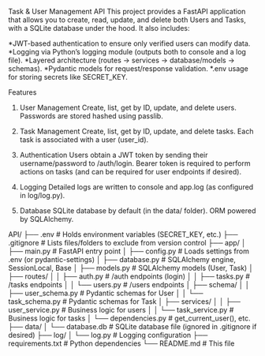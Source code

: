Task & User Management API
This project provides a FastAPI application that allows you to create, read, update, and delete both Users and Tasks, with a SQLite database under the hood. It also includes:

*JWT-based authentication to ensure only verified users can modify data.
*Logging via Python’s logging module (outputs both to console and a log file).
*Layered architecture (routes → services → database/models → schemas).
*Pydantic models for request/response validation.
*.env usage for storing secrets like SECRET_KEY.

Features
1. User Management
Create, list, get by ID, update, and delete users.
Passwords are stored hashed using passlib.

2. Task Management
Create, list, get by ID, update, and delete tasks.
Each task is associated with a user (user_id).

3. Authentication
Users obtain a JWT token by sending their username/password to /auth/login.
Bearer token is required to perform actions on tasks (and can be required for user endpoints if desired).

4. Logging
Detailed logs are written to console and app.log (as configured in log/log.py).

5. Database
SQLite database by default (in the data/ folder).
ORM powered by SQLAlchemy.

API/
├── .env                 # Holds environment variables (SECRET_KEY, etc.)
├── .gitignore           # Lists files/folders to exclude from version control
├── app/
│   ├── main.py          # FastAPI entry point
│   ├── config.py        # Loads settings from .env (or pydantic-settings)
│   ├── database.py      # SQLAlchemy engine, SessionLocal, Base
│   ├── models.py        # SQLAlchemy models (User, Task)
│   ├── routes/
│   │   ├── auth.py      # /auth endpoints (login)
│   │   ├── tasks.py     # /tasks endpoints
│   │   └── users.py     # /users endpoints
│   ├── schema/
│   │   ├── user_schema.py  # Pydantic schemas for User
│   │   └── task_schema.py  # Pydantic schemas for Task
│   ├── services/
│   │   ├── user_service.py # Business logic for users
│   │   └── task_service.py # Business logic for tasks
│   └── dependencies.py  # get_current_user(), etc.
├── data/
│   └── database.db      # SQLite database file (ignored in .gitignore if desired)
├── log/
│   └── log.py           # Logging configuration
├── requirements.txt     # Python dependencies
└── README.md            # This file
